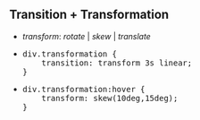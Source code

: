 ## Transition + Transformation

<div>
<ul class="add-css-in-html-without-align">
<li><i>transform</i>: <i>rotate</i> | <i>skew</i> | <i>translate</i></li>
</ul>

<ul class="add-css-in-html-without-align without-style">
    <li><pre>div.transformation {
    transition: transform 3s linear;
}</pre></li>
<li><pre>
div.transformation:hover {
    transform: skew(10deg,15deg);
}
</pre></li>
</ul>
</div>

